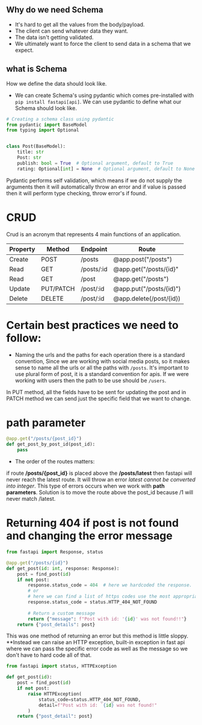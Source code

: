 ## Why do we need Schema
- It's hard to get all the values from the body/payload.
- The client can send whatever data they want.
- The data isn't getting validated.
- We ultimately want to force the client to send data in a schema that we expect.

## what is Schema
How we define the data should look like.
* We can create Schema's using pydantic which comes pre-installed with `pip install fastapi[api]`.
We can use pydantic to define what our Schema should look like.

```python
# Creating a schema class using pydantic
from pydantic import BaseModel
from typing import Optional


class Post(BaseModel):
    title: str
    Post: str
    publish: bool = True  # Optional argument, default to True
    rating: Optional[int] = None  # Optional argument, default to None


```
Pydantic performs self validation, which means if we do not supply the arguments then it will automatically throw an error and if value is passed then it will perform type checking, throw error's if found.

# CRUD
Crud is an acronym that represents 4 main functions of an application.

| Property | Method    | Endpoint   | Route                   |
|----------|-----------|------------|-------------------------|
| Create   | POST      | /posts     | @app.post("/posts")     |
| Read     | GET       | /posts/:id | @app.get("/posts/{id}"  |
| Read     | GET       | /post      | @app.get("/posts")      |
| Update   | PUT/PATCH | /post/:id  | @app.put("/posts/{id}") |
| Delete   | DELETE    | /post/:id  | @app.delete(/post/{id}) |


# Certain best practices we need to follow:
- Naming the urls and the paths for each operation there is a standard convention, Since we are working with social media posts, so it makes sense to name all the urls or all the paths with `/posts`. It's important to use plural form of post, it is a standard convention for apis. If we were working with users then the path to be use should be `/users`.

In PUT method, all the fields have to be sent for updating the post and in PATCH method we can send just the specific field that we want to change.


# path parameter
```python
@app.get("/posts/{post_id}")
def get_post_by_post_id(post_id):
    pass
```

* The order of the routes matters:

if route **/posts/{post_id}** is placed above the **/posts/latest** then fastapi will never reach the latest route. It will throw an error *latest cannot be converted into integer*. This type of errors occurs when we work with **path parameters**.
Solution is to move the route above the post_id because /1 will never match /latest.

# Returning 404 if post is not found and changing the error message
```python
from fastapi import Response, status

@app.get("/posts/{id}")
def get_post(id: int, response: Response):
    post = find_post(id)
    if not post:
        response.status_code = 404  # here we hardcoded the response.
        # or 
        # here we can find a list of https codes use the most appropriate one.
        response.status_code = status.HTTP_404_NOT_FOUND
        
        # Return a custom message
        return {"message": f"Post with id: '{id}' was not found!!"}
    return {"post_details": post}
```
This was one method of returning an error but this method is little sloppy.
**Instead we can raise an HTTP exception, built-in exception in fast api where we can pass the specific error code as well as the message so we don't have to hard code all of that.

```python
from fastapi import status, HTTPException

def get_post(id):
    post = find_post(id)
    if not post:
        raise HTTPException(
            status_code=status.HTTP_404_NOT_FOUND,
            detail=f"Post with id: `{id} was not found!"
        )
    return {"post_detail": post}
```

